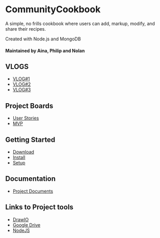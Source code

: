 # CommunityCookbook
A simple, no frills cookbook where users can add, markup, modify, and share their recipes.

Created with Node.js and MongoDB

#### Maintained by Aina, Philip and Nolan

## VLOGS
* [VLOG#1](https://youtu.be/SPS7kH5GjHU)
* [VLOG#2](https://youtu.be/uZ3pKJFiKTA)
* [VLOG#3](https://youtu.be/bHMGQiE1Tto)

## Project Boards
* [User Stories](https://github.com/orgs/ENSE374-The-Rushed-Picks/projects/2)
* [MVP](https://github.com/orgs/ENSE374-The-Rushed-Picks/projects/3)

## Getting Started
* [Download](#)
* [Install](#)
* [Setup](#)

## Documentation
* [Project Documents](https://github.com/ENSE374-The-Rushed-Picks/CommunityCookbook/tree/main/documentation)

## Links to Project tools
* [DrawIO](https://app.diagrams.net/)
* [Google Drive](drive.google.com)
* [NodeJS](https://nodejs.org/en/)
